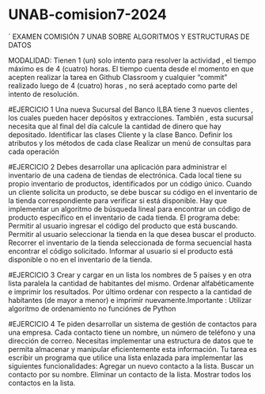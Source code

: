 # UNAB-comision7-2024
´
EXAMEN COMISIÓN 7 UNAB SOBRE ALGORITMOS Y ESTRUCTURAS DE DATOS

MODALIDAD:
Tienen 1 (un) solo intento para resolver la actividad , el tiempo máximo es de 4 (cuatro) horas.
El tiempo cuenta desde el momento en que acepten realizar la tarea en Github Classroom y cualquier “commit” realizado luego de 4 (cuatro) horas , no será aceptado como parte del intento de resolución.


#EJERCICIO 1 
Una nueva Sucursal del Banco ILBA  tiene  3 nuevos clientes , los cuales pueden hacer depósitos y extracciones. 
También , esta sucursal necesita que al final del día calcule la cantidad de dinero 
que hay depositado.
Identificar las clases Cliente y la clase Banco.
Definir los atributos y los métodos de cada clase
Realizar un menú de consultas para cada operación

#EJERCICIO 2
Debes desarrollar una aplicación para  administrar el inventario de una cadena de tiendas de electrónica. Cada local  tiene su propio inventario de productos, identificados por un código único. Cuando un cliente solicita un producto, se debe buscar su código en el inventario de la tienda correspondiente para verificar si está disponible.
Hay que implementar un algoritmo de búsqueda lineal para encontrar un código de producto específico en el inventario de cada tienda. El programa debe:
Permitir al usuario ingresar el código del producto que está buscando.
Permitir al usuario seleccionar la tienda en la que desea buscar el producto.
Recorrer el inventario de la tienda seleccionada de forma secuencial hasta encontrar el código solicitado.
Informar al usuario si el producto está disponible o no en el inventario de la tienda.


#EJERCICIO 3
Crear y cargar en un lista los nombres de 5 países y en otra lista paralela  la cantidad de habitantes del mismo. Ordenar alfabéticamente e imprimir los resultados. Por último ordenar con respecto a la cantidad de habitantes (de mayor a menor) e imprimir nuevamente.Importante : Utilizar algoritmo de ordenamiento no funciónes de Python



#EJERCICIO 4
Te piden desarrollar un sistema de gestión de contactos para una empresa. 
Cada contacto tiene un nombre, un número de teléfono y una dirección de correo. Necesitas implementar una estructura de datos que te permita almacenar y manipular eficientemente esta información.
Tu tarea es escribir un programa que utilice una lista enlazada para implementar las siguientes funcionalidades:
Agregar un nuevo contacto a la lista.
Buscar un contacto por su nombre.
Eliminar un contacto de la lista.
Mostrar todos los contactos en la lista.


